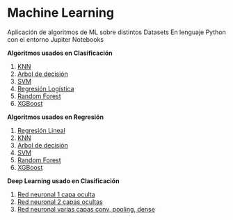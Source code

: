 # Machine Learning
Aplicación de algoritmos de ML sobre distintos Datasets
En lenguaje Python con el entorno Jupiter Notebooks


**Algoritmos usados en Clasificación**   
1. [KNN](#id1)
2. [Arbol de decisión](#id2)
3. [SVM](#id3)
4. [Regresión Logística](#id4)
5. [Random Forest](#id5)
6. [XGBoost](#id6)

**Algoritmos usados en Regresión**   
1. [Regresión Lineal](#id1)
2. [KNN](#id2)
3. [Arbol de decisión](#id3)
4. [SVM](#id4)
5. [Random Forest](#id5)
6. [XGBoost](#id6)

**Deep Learning usado en Clasificación**
1. [Red neuronal 1 capa oculta](#id1)
2. [Red neuronal 2 capas ocultas](#id2)
3. [Red neuronal varias capas conv, pooling, dense](#id3)
